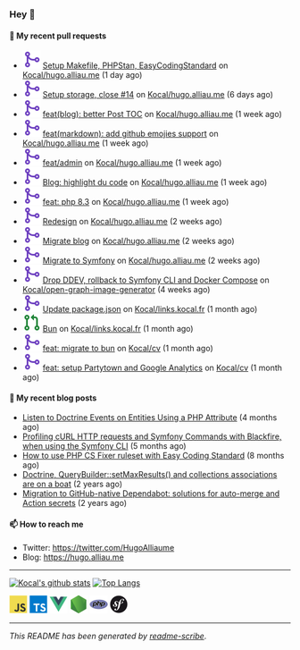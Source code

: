 ### Hey 👋

#### 👷 My recent pull requests

- ![](./assets/pr-merged.svg) [Setup Makefile, PHPStan, EasyCodingStandard](https://github.com/Kocal/hugo.alliau.me/pull/23) on [Kocal/hugo.alliau.me](https://github.com/Kocal/hugo.alliau.me) (1 day ago)
- ![](./assets/pr-merged.svg) [Setup storage, close #14](https://github.com/Kocal/hugo.alliau.me/pull/19) on [Kocal/hugo.alliau.me](https://github.com/Kocal/hugo.alliau.me) (6 days ago)
- ![](./assets/pr-merged.svg) [feat(blog): better Post TOC](https://github.com/Kocal/hugo.alliau.me/pull/8) on [Kocal/hugo.alliau.me](https://github.com/Kocal/hugo.alliau.me) (1 week ago)
- ![](./assets/pr-merged.svg) [feat(markdown): add github emojies support](https://github.com/Kocal/hugo.alliau.me/pull/7) on [Kocal/hugo.alliau.me](https://github.com/Kocal/hugo.alliau.me) (1 week ago)
- ![](./assets/pr-merged.svg) [feat/admin](https://github.com/Kocal/hugo.alliau.me/pull/6) on [Kocal/hugo.alliau.me](https://github.com/Kocal/hugo.alliau.me) (1 week ago)
- ![](./assets/pr-merged.svg) [Blog: highlight du code](https://github.com/Kocal/hugo.alliau.me/pull/5) on [Kocal/hugo.alliau.me](https://github.com/Kocal/hugo.alliau.me) (1 week ago)
- ![](./assets/pr-merged.svg) [feat: php 8.3](https://github.com/Kocal/hugo.alliau.me/pull/4) on [Kocal/hugo.alliau.me](https://github.com/Kocal/hugo.alliau.me) (1 week ago)
- ![](./assets/pr-merged.svg) [Redesign](https://github.com/Kocal/hugo.alliau.me/pull/3) on [Kocal/hugo.alliau.me](https://github.com/Kocal/hugo.alliau.me) (2 weeks ago)
- ![](./assets/pr-merged.svg) [Migrate blog](https://github.com/Kocal/hugo.alliau.me/pull/2) on [Kocal/hugo.alliau.me](https://github.com/Kocal/hugo.alliau.me) (2 weeks ago)
- ![](./assets/pr-merged.svg) [Migrate to Symfony](https://github.com/Kocal/hugo.alliau.me/pull/1) on [Kocal/hugo.alliau.me](https://github.com/Kocal/hugo.alliau.me) (2 weeks ago)
- ![](./assets/pr-merged.svg) [Drop DDEV, rollback to Symfony CLI and Docker Compose](https://github.com/Kocal/open-graph-image-generator/pull/9) on [Kocal/open-graph-image-generator](https://github.com/Kocal/open-graph-image-generator) (4 weeks ago)
- ![](./assets/pr-merged.svg) [Update package.json](https://github.com/Kocal/links.kocal.fr/pull/7) on [Kocal/links.kocal.fr](https://github.com/Kocal/links.kocal.fr) (1 month ago)
- ![](./assets/pr-open.svg) [Bun](https://github.com/Kocal/links.kocal.fr/pull/6) on [Kocal/links.kocal.fr](https://github.com/Kocal/links.kocal.fr) (1 month ago)
- ![](./assets/pr-merged.svg) [feat: migrate to bun](https://github.com/Kocal/cv/pull/2) on [Kocal/cv](https://github.com/Kocal/cv) (1 month ago)
- ![](./assets/pr-merged.svg) [feat: setup Partytown and Google Analytics](https://github.com/Kocal/cv/pull/1) on [Kocal/cv](https://github.com/Kocal/cv) (1 month ago)

#### 📜 My recent blog posts

- [Listen to Doctrine Events on Entities Using a PHP Attribute](https://hugo.alliau.me/blog/blog_post_view) (4 months ago)
- [Profiling cURL HTTP requests and Symfony Commands with Blackfire, when using the Symfony CLI](https://hugo.alliau.me/blog/blog_post_view) (5 months ago)
- [How to use PHP CS Fixer ruleset with Easy Coding Standard](https://hugo.alliau.me/blog/blog_post_view) (8 months ago)
- [Doctrine, QueryBuilder::setMaxResults() and collections associations are on a boat](https://hugo.alliau.me/blog/blog_post_view) (2 years ago)
- [Migration to GitHub-native Dependabot: solutions for auto-merge and Action secrets](https://hugo.alliau.me/blog/blog_post_view) (2 years ago)

#### 📫 How to reach me

- Twitter: https://twitter.com/HugoAlliaume
- Blog: https://hugo.alliau.me

---

[![Kocal's github stats](https://github-readme-stats.vercel.app/api?username=Kocal&count_private=true&hide=stars)](https://github.com/anuraghazra/github-readme-stats)
[![Top Langs](https://github-readme-stats.vercel.app/api/top-langs/?username=Kocal&layout=compact)](https://github.com/anuraghazra/github-readme-stats)

<img src="https://raw.githubusercontent.com/devicons/devicon/master/icons/javascript/javascript-original.svg" alt="javascript" title="javascript" width="32" height="32"/> <img src="https://raw.githubusercontent.com/devicons/devicon/master/icons/typescript/typescript-original.svg" alt="typescript" title="typescript" width="32" height="32"/> <img src="https://raw.githubusercontent.com/devicons/devicon/master/icons/vuejs/vuejs-original.svg" alt="vuejs" title="vuejs" width="32" height="32"/> <img src="https://raw.githubusercontent.com/devicons/devicon/master/icons/nodejs/nodejs-original.svg" alt="nodejs" title="nodejs" width="32" height="32"/> <img src="https://raw.githubusercontent.com/devicons/devicon/master/icons/php/php-original.svg" alt="php" title="php" width="32" height="32"/> <img src="https://raw.githubusercontent.com/devicons/devicon/master/icons/symfony/symfony-original.svg" alt="symfony" title="symfony" width="32" height="32"/> 

---

_This README has been generated by [readme-scribe](https://github.com/muesli/readme-scribe/)_.

